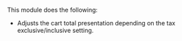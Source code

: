 This module does the following:

- Adjusts the cart total presentation depending on the tax
  exclusive/inclusive setting.
